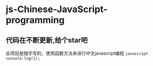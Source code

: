 # js-Chinese-JavaScript-programming <br>
## 代码在不断更新,给个star吧
此项目是随手写的，使用函数方法来进行中文javascript编程
``javascript
  console.log(1);
  ``
